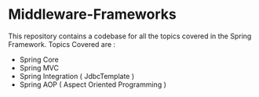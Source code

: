 # Middleware-Frameworks

This repository contains a codebase for all the topics covered in the Spring Framework.
Topics Covered are :
- Spring Core
- Spring MVC
- Spring Integration ( JdbcTemplate )
- Spring AOP ( Aspect Oriented Programming )
